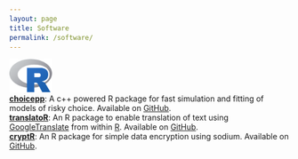 ```yaml
---
layout: page
title: Software
permalink: /software/
---
```


<a href="https://www.r-project.org/" ><img src="/images/Rlogo.png" alt="Bild" height="60"></a><br>
<a href="https://github.com/dwulff/choicepp"><b>choicepp</b></a>: A c++ powered R package for fast simulation and fitting of models of risky choice. Available on <a href="https://github.com/dwulff/translatoR">GitHub</a>. <br>
<a href="https://github.com/dwulff/translatoR"><b>translatoR</b></a>: An R package to enable translation of text using <a href="https://translate.google.com/">GoogleTranslate</a> from within <a href="https://www.r-project.org/">R</a>. Available on <a href="https://github.com/dwulff/translatoR">GitHub</a>.<br> 
<a href="https://github.com/dwulff/cryptR"><b>cryptR</b></a>: An R package for simple data encryption using sodium. Available on <a href="https://github.com/dwulff/translatoR">GitHub</a>. <br>


